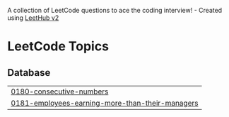 A collection of LeetCode questions to ace the coding interview! - Created using [LeetHub v2](https://github.com/arunbhardwaj/LeetHub-2.0)
<!---LeetCode Topics Start-->
# LeetCode Topics
## Database
|  |
| ------- |
| [0180-consecutive-numbers](https://github.com/BhanuPrakash000/Leetcode_Problems/tree/master/0180-consecutive-numbers) |
| [0181-employees-earning-more-than-their-managers](https://github.com/BhanuPrakash000/Leetcode_Problems/tree/master/0181-employees-earning-more-than-their-managers) |
<!---LeetCode Topics End-->